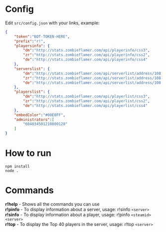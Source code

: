 # Config
Edit `src/config.json` with your links, example:
```json
{
    "token":"BOT-TOKEN-HERE",
    "prefix":"r!",
    "playersinfo": {
        "dm":"http://stats.zombieflamer.com/api/playerinfo/css3",
        "zr":"http://stats.zombieflamer.com/api/playerinfo/css2",
        "de":"http://stats.zombieflamer.com/api/playerinfo/css4"
    },
    "serverslist": {
        "dm":"http://stats.zombieflamer.com/api/serverlist/address/108.61.237.99:27015",
        "zr":"http://stats.zombieflamer.com/api/serverlist/address/108.61.122.187:27015",
        "de":"http://stats.zombieflamer.com/api/serverlist/address/108.61.122.31:27015"
    },
    "playerslist": {
        "dm":"http://stats.zombieflamer.com/api/playerlist/css3",
        "zr":"http://stats.zombieflamer.com/api/playerlist/css2",
        "de":"http://stats.zombieflamer.com/api/playerlist/css4"
    },
    "embedColor":"#00E0FF",
    "administrators":[
        "604034501210800128"
    ]
}
```
# How to run
```
npm install
node .
```
# Commands
**r!help** - Shows all the commands you can use\
**r!pinfo** - To display information about a server, usage: r!sinfo `<server>`\
**r!sinfo** - To display information about a player, usage: r!pinfo `<steamid>` `<server>`\
**r!top** - To display the Top 40 players in the server, usage: r!top `<server>`
